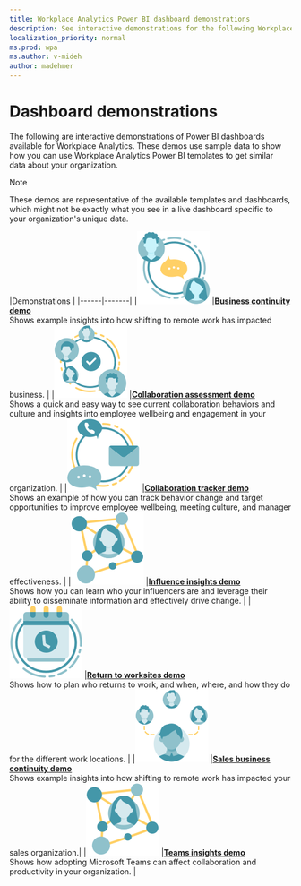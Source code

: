 ```yaml
---
title: Workplace Analytics Power BI dashboard demonstrations
description: See interactive demonstrations for the following Workplace Analytics Power BI dashboards
localization_priority: normal 
ms.prod: wpa
ms.author: v-mideh
author: madehmer
---
```


# Dashboard demonstrations

The following are interactive demonstrations of Power BI dashboards available for Workplace Analytics. These demos use sample data to show how you can use Workplace Analytics Power BI templates to get similar data about your organization.

> [!Note]
> These demos are representative of the available templates and dashboards, which might not be exactly what you see in a live dashboard specific to your organization's unique data.

|Demonstrations   |
|------|-------|
|![Business communication icon](../images/wpa/playbooks/manager-coaching-64x64.svg) |[**Business continuity demo**](./business-continuity.md)<br>Shows example insights into how shifting to remote work has impacted business. |
|![Collaboration assess icon](../images/wpa/playbooks/cross-group-collab-64x64.svg) |[**Collaboration assessment demo**](./collaboration-assess.md) <br>Shows a quick and easy way to see current collaboration behaviors and culture and insights into employee wellbeing and engagement in your organization. |
|![Collaboration tracker icon](../images/wpa/playbooks/efficient-communications-64x64.svg) |[**Collaboration tracker demo**](./collaboration-tracker.md) <br>Shows an example of how you can track behavior change and target opportunities to improve employee wellbeing, meeting culture, and manager effectiveness. |
|![Influencer icon](../images/wpa/playbooks/influencer-64x64.svg) |[**Influence insights demo**](./influence-insights.md) <br>Shows how you can learn who your influencers are and leverage their ability to disseminate information and effectively drive change. |
|![Return to work icon](../images/wpa/playbooks/meetings-64x64.svg) |[**Return to worksites demo**](./return-tw.md) <br>Shows how to plan who returns to work, and when, where, and how they do for the different work locations. |
|![Sales business continuity icon](../images/wpa/playbooks/manage-connectedness-64x64.svg) |[**Sales business continuity demo**](./sales-b-continuity.md) <br>Shows example insights into how shifting to remote work has impacted your sales organization.|
|![Teams insights icon](../images/wpa/playbooks/influencer-64x64.svg) |[**Teams insights demo**](./teams-insights.md) <br>Shows how adopting Microsoft Teams can affect collaboration and productivity in your organization. |
